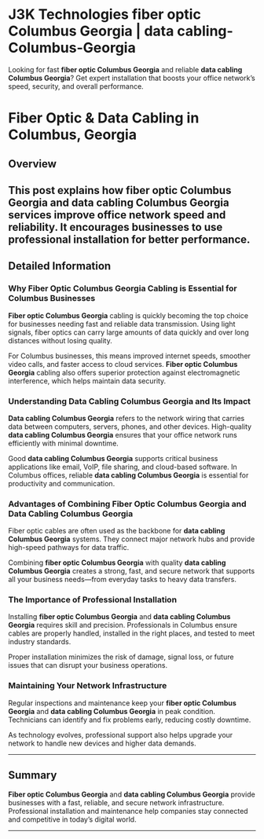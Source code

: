 # J3K Technologies fiber optic Columbus Georgia | data cabling-Columbus-Georgia 
Looking for fast **fiber optic Columbus Georgia** and reliable **data cabling Columbus Georgia**? Get expert installation that boosts your office network’s speed, security, and overall performance.
# Fiber Optic & Data Cabling in Columbus, Georgia

## Overview
This post explains how **fiber optic Columbus Georgia** and **data cabling Columbus Georgia** services improve office network speed and reliability. It encourages businesses to use professional installation for better performance.
---

## Detailed Information

### Why **Fiber Optic Columbus Georgia** Cabling is Essential for Columbus Businesses

**Fiber optic Columbus Georgia** cabling is quickly becoming the top choice for businesses needing fast and reliable data transmission. Using light signals, fiber optics can carry large amounts of data quickly and over long distances without losing quality.

For Columbus businesses, this means improved internet speeds, smoother video calls, and faster access to cloud services. **Fiber optic Columbus Georgia** cabling also offers superior protection against electromagnetic interference, which helps maintain data security.

### Understanding **Data Cabling Columbus Georgia** and Its Impact

**Data cabling Columbus Georgia** refers to the network wiring that carries data between computers, servers, phones, and other devices. High-quality **data cabling Columbus Georgia** ensures that your office network runs efficiently with minimal downtime.

Good **data cabling Columbus Georgia** supports critical business applications like email, VoIP, file sharing, and cloud-based software. In Columbus offices, reliable **data cabling Columbus Georgia** is essential for productivity and communication.

### Advantages of Combining **Fiber Optic Columbus Georgia** and **Data Cabling Columbus Georgia**

Fiber optic cables are often used as the backbone for **data cabling Columbus Georgia** systems. They connect major network hubs and provide high-speed pathways for data traffic.

Combining **fiber optic Columbus Georgia** with quality **data cabling Columbus Georgia** creates a strong, fast, and secure network that supports all your business needs—from everyday tasks to heavy data transfers.

### The Importance of Professional Installation

Installing **fiber optic Columbus Georgia** and **data cabling Columbus Georgia** requires skill and precision. Professionals in Columbus ensure cables are properly handled, installed in the right places, and tested to meet industry standards.

Proper installation minimizes the risk of damage, signal loss, or future issues that can disrupt your business operations.

### Maintaining Your Network Infrastructure

Regular inspections and maintenance keep your **fiber optic Columbus Georgia** and **data cabling Columbus Georgia** in peak condition. Technicians can identify and fix problems early, reducing costly downtime.

As technology evolves, professional support also helps upgrade your network to handle new devices and higher data demands.

---

## Summary

**Fiber optic Columbus Georgia** and **data cabling Columbus Georgia** provide businesses with a fast, reliable, and secure network infrastructure. Professional installation and maintenance help companies stay connected and competitive in today’s digital world.

---
